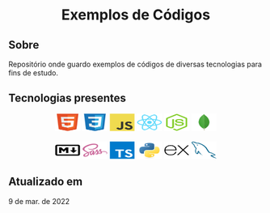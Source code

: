 <h1 align="center">Exemplos de Códigos</h1>

## Sobre

Repositório onde guardo exemplos de códigos de diversas tecnologias para fins de estudo.

## Tecnologias presentes

<div align="center">
    <img src="https://raw.githubusercontent.com/devicons/devicon/master/icons/html5/html5-original.svg" alt="HTML5 Icon" height="35" width="50" title="HTML5"></img>
    <img src="https://raw.githubusercontent.com/devicons/devicon/master/icons/css3/css3-original.svg" alt="CSS3 Icon" height="35" width="50" title="CSS3"></img>
    <img src="https://raw.githubusercontent.com/devicons/devicon/master/icons/javascript/javascript-original.svg" alt="JavaScript Icon" height="35" width="50" title="JavaScript"></img>
    <img src="https://raw.githubusercontent.com/devicons/devicon/master/icons/react/react-original.svg" alt="React.js Icon" height="35" width="50" title="React.js"></img>
    <img src="https://raw.githubusercontent.com/devicons/devicon/master/icons/nodejs/nodejs-original.svg" alt="Node.js Icon" height="35" width="50" title="Node.js"></img>
    <img src="https://raw.githubusercontent.com/devicons/devicon/master/icons/mongodb/mongodb-original.svg" alt="MongoDB Icon" height="35" width="50" title="MongoDB"></img>
</div>

<br>

<div align="center">
    <img src="https://raw.githubusercontent.com/devicons/devicon/master/icons/markdown/markdown-original.svg" alt="Markdown Icon" height="35" width="50" title="Markdown"></img>
    <img src="https://raw.githubusercontent.com/devicons/devicon/master/icons/sass/sass-original.svg" alt="SASS Icon" height="35" width="50" title="SASS"></img>
    <img src="https://raw.githubusercontent.com/devicons/devicon/master/icons/typescript/typescript-original.svg" alt="TypeScript Icon" height="35" width="50" title="TypeScript"></img>
    <img src="https://raw.githubusercontent.com/devicons/devicon/master/icons/python/python-original.svg" alt="Python Icon" height="35" width="50" title="Python"></img>
    <img src="https://raw.githubusercontent.com/devicons/devicon/master/icons/express/express-original.svg" alt="Express.js Icon" height="35" width="50" title="Express.js"></img>
    <img src="https://raw.githubusercontent.com/devicons/devicon/master/icons/mysql/mysql-original.svg" alt="MySQL Icon" height="35" width="50" title="MySQL"></img>
</div>

## Atualizado em

9 de mar. de 2022
